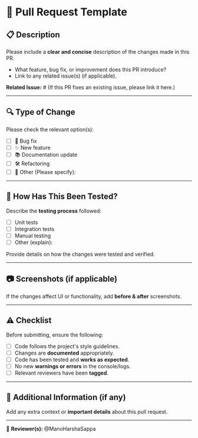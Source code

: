 # 📌 Pull Request Template

## 📋 Description
Please include a **clear and concise** description of the changes made in this PR.  
- What feature, bug fix, or improvement does this PR introduce?
- Link to any related issue(s) (if applicable).

**Related Issue:** # (If this PR fixes an existing issue, please link it here.)

---

## 🔍 Type of Change
Please check the relevant option(s):  
- [ ] 🐞 Bug fix  
- [ ] ✨ New feature  
- [ ] 📚 Documentation update  
- [ ] 🛠️ Refactoring  
- [ ] 🔄 Other (Please specify):

---

## 🚀 How Has This Been Tested?
Describe the **testing process** followed:  
- [ ] Unit tests  
- [ ] Integration tests  
- [ ] Manual testing  
- [ ] Other (explain):

Provide details on how the changes were tested and verified.

---

## 📷 Screenshots (if applicable)
If the changes affect UI or functionality, add **before & after** screenshots.

---

## ⚠️ Checklist
Before submitting, ensure the following:  
- [ ] Code follows the project's style guidelines.  
- [ ] Changes are **documented** appropriately.  
- [ ] Code has been tested and **works as expected**.  
- [ ] No new **warnings or errors** in the console/logs.  
- [ ] Relevant reviewers have been **tagged**.

---

## 🔗 Additional Information (if any)
Add any extra context or **important details** about this pull request.

---

👥 **Reviewer(s):** @ManoHarshaSappa
